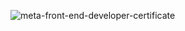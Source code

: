 ![meta-front-end-developer-certificate](https://github.com/Dani-Bhai/Capstone-Project-Meta-React/assets/62589953/4017cb75-1b5b-4f91-b999-89a82fa52ba1)
